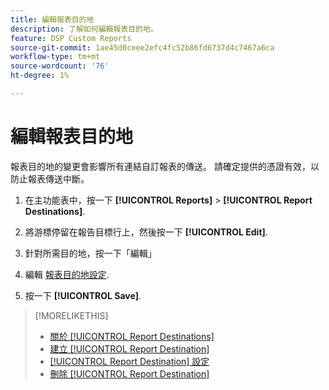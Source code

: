 ```yaml
---
title: 編輯報表目的地
description: 了解如何編輯報表目的地。
feature: DSP Custom Reports
source-git-commit: 1ae45d0ceee2efc4fc52b86fd6737d4c7467a6ca
workflow-type: tm+mt
source-wordcount: '76'
ht-degree: 1%

---
```



# 編輯報表目的地

報表目的地的變更會影響所有連結自訂報表的傳送。 請確定提供的憑證有效，以防止報表傳送中斷。

1. 在主功能表中，按一下 **[!UICONTROL Reports]** > **[!UICONTROL Report Destinations]**.

1. 將游標停留在報告目標行上，然後按一下 **[!UICONTROL Edit]**.

1. 針對所需目的地，按一下「編輯」

1. 編輯 [報表目的地設定](/help/dsp/reports/report-destinations/report-destination-settings.md).

1. 按一下 **[!UICONTROL Save]**.

>[!MORELIKETHIS]
>
>* [關於 [!UICONTROL Report Destinations]](/help/dsp/reports/report-destinations/report-destination-about.md)
>* [建立 [!UICONTROL Report Destination]](/help/dsp/reports/report-destinations/report-destination-create.md)
>* [[!UICONTROL Report Destination] 設定](/help/dsp/reports/report-destinations/report-destination-settings.md)
>* [刪除 [!UICONTROL Report Destination]](/help/dsp/reports/report-destinations/report-destination-delete.md)

